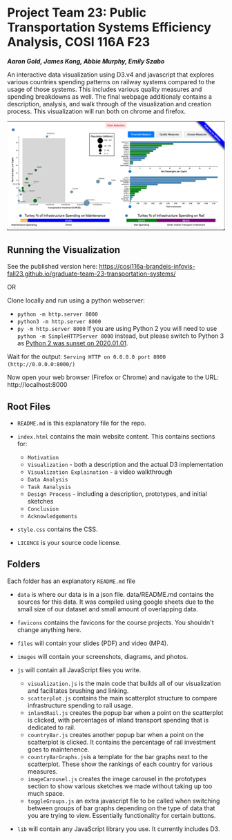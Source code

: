 
# Project Team 23: Public Transportation Systems Efficiency Analysis, COSI 116A F23

***Aaron Gold, James Kong, Abbie Murphy, Emily Szabo***

An interactive data visualization using D3.v4 and javascript that explores various countries spending patterns on railway systems compared to the usage of those systems. This includes various quality measures and spending breakdowns as well. The final webpage additionaly contains a description, analysis, and walk through of the visualization and creation process. This visualization will run both on chrome and firefox. 

![screenshotOfVis](images/final_vis.png)

## Running the Visualization
See the published version here: 
https://cosi116a-brandeis-infovis-fall23.github.io/graduate-team-23-transportation-systems/

OR

Clone locally and run using a python webserver:
* `python -m http.server 8000`
* `python3 -m http.server 8000`
* `py -m http.server 8000`
If you are using Python 2 you will need to use `python -m SimpleHTTPServer 8000` instead, but please switch to Python 3 as [Python 2 was sunset on 2020.01.01](https://www.python.org/doc/sunset-python-2/).

Wait for the output: `Serving HTTP on 0.0.0.0 port 8000 (http://0.0.0.0:8000/)`

Now open your web browser (Firefox or Chrome) and navigate to the URL: http://localhost:8000

## Root Files
* `README.md` is this explanatory file for the repo.

* `index.html` contains the main website content. This contains sections for:
    * `Motivation`
    * `Visualization` - both a description and the actual D3 implementation
    * `Visualization Explaination` - a video walkthrough
    * `Data Analysis`
    * `Task Aanalysis`
    * `Design Process` - including a description, prototypes, and initial sketches
    * `Conclusion`
    * `Acknowledgements`

* `style.css` contains the CSS.

* `LICENCE` is your source code license.

## Folders
Each folder has an explanatory `README.md` file

* `data` is where our data is in a json file. data/README.md contains the sources for this data. It was compiled using google sheets due to the small size of our dataset and small amount of overlapping data. 

* `favicons` contains the favicons for the course projects. You shouldn't change anything here.

* `files` will contain your slides (PDF) and video (MP4).

* `images` will contain your screenshots, diagrams, and photos.

* `js` will contain all JavaScript files you write.

  * `visualization.js` is the main code that builds all of our visualization and facilitates brushing and linking.
  * `scatterplot.js` contains the main scatterplot structure to compare infrastructure spending to rail usage. 
  * `inlandRail.js` creates the popup bar when a point on the scatterplot is clicked, with percentages of inland transport spending that is dedicated to rail.
  * `countryBar.js` creates another popup bar when a point on the scatterplot is clicked. It contains the percentage of rail investment goes to maintenence.
  * `countryBarGraphs.js`is a template for the bar graphs next to the scatterplot. These show the rankings of each country for various measures.
  * `imageCarousel.js` creates the image carousel in the prototypes section to show various sketches we made without taking up too much space. 
  * `toggleGroups.js` an extra javascript file to be called when switching between groups of bar graphs depending on the type of data that you are trying to view. Essentially functionality for certain buttons.


* `lib` will contain any JavaScript library you use. It currently includes D3.
